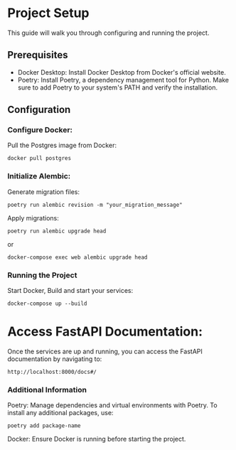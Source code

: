 # Project Setup
This guide will walk you through configuring and running the project.


## Prerequisites
- Docker Desktop: Install Docker Desktop from Docker's official website.
- Poetry: Install Poetry, a dependency management tool for Python. Make sure to add Poetry to your system's PATH and verify the installation.


## Configuration
### Configure Docker:
Pull the Postgres image from Docker:
```
docker pull postgres
```


### Initialize Alembic:
Generate migration files:
```
poetry run alembic revision -m "your_migration_message"
```

Apply migrations:
```
poetry run alembic upgrade head
```
or
```
docker-compose exec web alembic upgrade head
```

### Running the Project
Start Docker, Build and start your services:
```
docker-compose up --build
```


# Access FastAPI Documentation:
Once the services are up and running, you can access the FastAPI documentation by navigating to:
```
http://localhost:8000/docs#/
```


### Additional Information
Poetry: Manage dependencies and virtual environments with Poetry. To install any additional packages, use:
```
poetry add package-name
```
Docker: Ensure Docker is running before starting the project.
